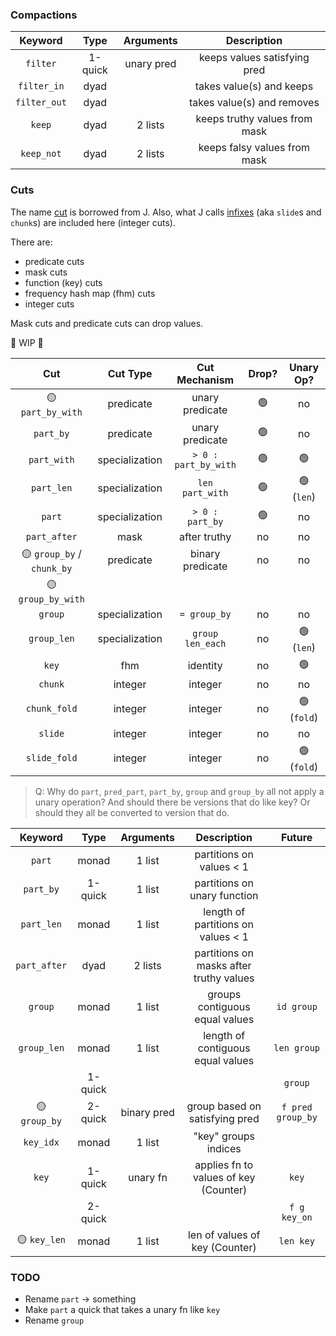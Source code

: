 ### Compactions

|   Keyword    |  Type   | Arguments  |          Description          |
| :----------: | :-----: | :--------: | :---------------------------: |
|   `filter`   | 1-quick | unary pred | keeps values satisfying pred  |
| `filter_in`  |  dyad   |            |   takes value(s) and keeps    |
| `filter_out` |  dyad   |            |  takes value(s) and removes   |
|    `keep`    |  dyad   |  2 lists   | keeps truthy values from mask |
|  `keep_not`  |  dyad   |  2 lists   | keeps falsy values from mask  |

### Cuts

The name [cut](https://code.jsoftware.com/wiki/Vocabulary/semidot) is borrowed from J. Also, what J calls [infixes](https://code.jsoftware.com/wiki/Vocabulary/bslash#dyadic) (aka `slide`s and `chunk`s) are included here (integer cuts).

There are:

* predicate cuts
* mask cuts
* function (key) cuts
* frequency hash map (fhm) cuts
* integer cuts

Mask cuts and predicate cuts can drop values.

🚧 WIP 🚧

|            Cut            |    Cut Type    |    Cut Mechanism     | Drop? | Unary Op?  |
| :-----------------------: | :------------: | :------------------: | :---: | :--------: |
|     🟡 `part_by_with`      |   predicate    |   unary predicate    |   🟢   |     no     |
|         `part_by`         |   predicate    |   unary predicate    |   🟢   |     no     |
|        `part_with`        | specialization | `> 0 : part_by_with` |   🟢   |     🟢      |
|        `part_len`         | specialization |   `len part_with`    |   🟢   | 🟢 (`len`)  |
|          `part`           | specialization |   `> 0 : part_by`    |   🟢   |     no     |
|       `part_after`        |      mask      |     after truthy     |  no   |     no     |
| 🟡 `group_by` / `chunk_by` |   predicate    |   binary predicate   |  no   |     no     |
|     🟡 `group_by_with`     |
|          `group`          | specialization |     `= group_by`     |  no   |     no     |
|        `group_len`        | specialization |   `group len_each`   |  no   | 🟢 (`len`)  |
|           `key`           |      fhm       |       identity       |  no   |     🟢      |
|          `chunk`          |    integer     |       integer        |  no   |     no     |
|       `chunk_fold`        |    integer     |       integer        |  no   | 🟢 (`fold`) |
|          `slide`          |    integer     |       integer        |  no   |     no     |
|       `slide_fold`        |    integer     |       integer        |  no   | 🟢 (`fold`) |

> Q: Why do `part`, `pred_part`, `part_by`, `group` and `group_by` all not apply a unary operation? And should there be versions that do like key? Or should they all be converted to version that do.

|   Keyword    |  Type   |  Arguments  |               Description               |      Future       |
| :----------: | :-----: | :---------: | :-------------------------------------: | :---------------: |
|    `part`    |  monad  |   1 list    |        partitions on values < 1         |
|  `part_by`   | 1-quick |   1 list    |      partitions on unary function       |
|  `part_len`  |  monad  |   1 list    |   length of partitions on values < 1    |
| `part_after` |  dyad   |   2 lists   | partitions on masks after truthy values |
|   `group`    |  monad  |   1 list    |     groups contiguous equal values      |    `id group`     |
| `group_len`  |  monad  |   1 list    |    length of contiguous equal values    |    `len group`    |
|              | 1-quick |             |                                         |      `group`      |
| 🟡 `group_by` | 2-quick | binary pred |     group based on satisfying pred      | `f pred group_by` |
|  `key_idx`   |  monad  |   1 list    |          "key" groups indices           |
|    `key`     | 1-quick |  unary fn   |  applies fn to values of key (Counter)  |       `key`       |
|              | 2-quick |             |                                         |   `f g key_on`    |
| 🟡 `key_len`  |  monad  |   1 list    |     len of values of key (Counter)      |     `len key`     |

### TODO

* Rename `part` -> something
* Make `part` a quick that takes a unary fn like `key`
* Rename `group`